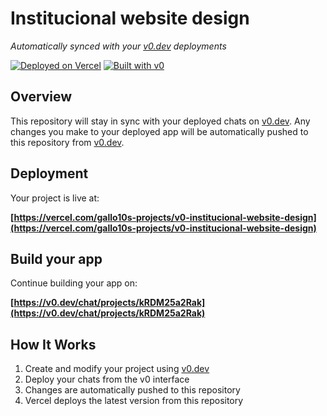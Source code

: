 # Institucional website design

*Automatically synced with your [v0.dev](https://v0.dev) deployments*

[![Deployed on Vercel](https://img.shields.io/badge/Deployed%20on-Vercel-black?style=for-the-badge&logo=vercel)](https://vercel.com/gallo10s-projects/v0-institucional-website-design)
[![Built with v0](https://img.shields.io/badge/Built%20with-v0.dev-black?style=for-the-badge)](https://v0.dev/chat/projects/kRDM25a2Rak)

## Overview

This repository will stay in sync with your deployed chats on [v0.dev](https://v0.dev).
Any changes you make to your deployed app will be automatically pushed to this repository from [v0.dev](https://v0.dev).

## Deployment

Your project is live at:

**[https://vercel.com/gallo10s-projects/v0-institucional-website-design](https://vercel.com/gallo10s-projects/v0-institucional-website-design)**

## Build your app

Continue building your app on:

**[https://v0.dev/chat/projects/kRDM25a2Rak](https://v0.dev/chat/projects/kRDM25a2Rak)**

## How It Works

1. Create and modify your project using [v0.dev](https://v0.dev)
2. Deploy your chats from the v0 interface
3. Changes are automatically pushed to this repository
4. Vercel deploys the latest version from this repository
